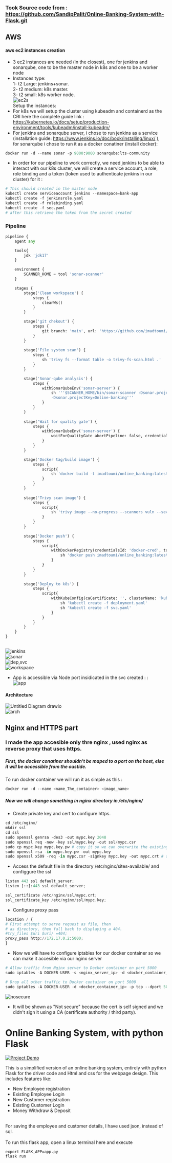 ### Took Source code from : https://github.com/SandipPalit/Online-Banking-System-with-Flask.git

## AWS
#### aws ec2 instances creation
- 3 ec2 instances are needed (in the closest), one for jenkins and sonarqube, one to be the master node in k8s and one to be a worker node </br>
- Instances type: </br>
    1- t2 Large: jenkins+sonar. </br>
    2- t2 medium: k8s master. </br>
    3- t2 small: k8s worker node. </br>
![ec2s](https://github.com/user-attachments/assets/a0077bc1-e3ba-48e8-b938-788735e7159f) </br>
Setup the instances: </br>
- For k8s we will setup the cluster using kubeadm and containerd as the CRI here the complete guide link : https://kubernetes.io/docs/setup/production-environment/tools/kubeadm/install-kubeadm/ </br>
- For jenkins and sonarqube server, i chose to run jenkins as a service (installation guide: https://www.jenkins.io/doc/book/installing/linux/ ), for sonarqube i chose to run it as a docker conatiner (install docker): </br>
```python
docker run -d --name sonar -p 9000:9000 sonarqube:lts-community
```
- In order for our pipeline to work correctly, we need jenkins to be able to interact with our k8s cluster, we will create a service account, a role, role binding and a token (token used to authenticate jenkins in our cluster) for it :
```python
# This should created in the master node
kubectl create serviceaccount jenkins --namespace=bank-app
kubectl create -f jenkinsrole.yaml
kubectl create -f rolebinding.yaml
kubectl create -f sec.yaml
# after this retrieve the token from the secret created
```
### Pipeline
```python
pipeline {
    agent any

    tools{
        jdk 'jdk17'
    }

    environment {
        SCANNER_HOME = tool 'sonar-scanner'
    }

    stages {
        stage('Clean workspace') {
            steps {
                cleanWs()
            }
        }

        stage('git chekout') {
            steps {
                git branch: 'main', url: 'https://github.com/imadtoumi/Online-Banking-System-with-Flask-master.git'
            }
        }
        
        stage('File system scan') {
            steps {
                sh 'trivy fs --format table -o trivy-fs-scan.html .'
            }
        }

        stage('Sonar-qube analysis') {
            steps {
                withSonarQubeEnv('sonar-server') {
                    sh '''$SCANNER_HOME/bin/sonar-scanner -Dsonar.projectName=Online-banking \
                    -Dsonar.projectKey=Online-banking'''
                }
            }
        }
        
        stage('Wait for quality gate') {
            steps {
                withSonarQubeEnv('sonar-server') {
                    waitForQualityGate abortPipeline: false, credentialsId: 'sonar-token'
                }
            }
        }

        stage('Docker tag/build image') {
            steps {
                script{
                    sh 'docker build -t imadtoumi/online_banking:latest .'
                }
            }
        }
        
        stage('Trivy scan image') {
            steps {
                script{
                    sh 'trivy image --no-progress --scanners vuln --severity HIGH,CRITICAL --format table -o image-scan.txt imadtoumi/online_banking:latest'
                }
            }
        }
        
        stage('Docker push') {
            steps {
                script{
                    withDockerRegistry(credentialsId: 'docker-cred', toolName: 'docker') {
                        sh 'docker push imadtoumi/online_banking:latest'
                    }
                }
            }
        }
        
        stage('Deploy to k8s') {
            steps {
                script{
                    withKubeConfig(caCertificate: '', clusterName: 'kubernetes', contextName: '', credentialsId: 'k8s-cred', namespace: 'bank-app', restrictKubeConfigAccess: false, serverUrl: 'https://172.31.15.47:6443') {
                        sh 'kubectl create -f deployment.yaml'
                        sh 'kubectl create -f svc.yaml'
                    }
                }
            }
        }    
    }
}
    
```
![jenkins](https://github.com/user-attachments/assets/f69bf8b7-15a1-464f-95f6-40f8cc6ccade) </br>
![sonar](https://github.com/user-attachments/assets/7c5c333d-c22f-4911-9c86-3d0608235116) </br>
![dep,svc](https://github.com/user-attachments/assets/3c5b782e-c452-4586-b4c8-7015ece4e5e5) </br>
![workspace](https://github.com/user-attachments/assets/b8edf331-e442-4838-9971-8bff79758ffc) </br>
- App is accessible via Node port insidicated in the svc created : <public ip of ec2 instance>:<Port> </br>
![app](https://github.com/user-attachments/assets/43493c3d-f9b0-4299-84c9-c71ff1562ba8)
#### Architecture 
![Untitled Diagram drawio](https://github.com/user-attachments/assets/66837826-e20f-4b22-9f45-0d4c6f13228b) </br>
![arch](https://github.com/user-attachments/assets/8a1a1e07-fd51-4518-9073-f93bc30d21f3) </br>

## Nginx and HTTPS part
### I made the app accesible only thre nginx , used nginx as reverse proxy that uses https. </br>
##### First, the docker conatiner shouldn't be maped to a port on the host, else it will be accessible from the oustide. </br>

To run docker container we will run it as simple as this :
```python
docker run -d --name <name_The_container> <image_name>
```

##### Now we will change something in nginx directory in /etc/nginx/
- Create private key and cert to configure https. </br>
```python
cd /etc/nginx/
mkdir ssl
cd ssl
sudo openssl genrsa -des3 -out mypc.key 2048
sudo openssl req -new -key ssl/mypc.key -out ssl/mypc.csr
sudo cp mypc.key mypc.key.pw # copy it so we can overwrite the existing file with now password, why ? bc if we use key with password whenever nginx restart it will keep asking us the password
sudo openssl rsa -in mypc.key.pw -out mypc.key
sudo openssl x509 -req -in mypc.csr -signkey mypc.key -out mypc.crt # self signing
```

- Access the default file in the directory /etc/nginx/sites-available/ and configgure the ssl
```python
listen 443 ssl default_server;
listen [::]:443 ssl default_server;

ssl_certificate /etc/nginx/ssl/mypc.crt;
ssl_certificate_key /etc/nginx/ssl/mypc.key;
```

- Configure proxy pass
```python
location / {
# First attempt to serve request as file, then
# as directory, then fall back to displaying a 404.
#try_files $uri $uri/ =404;
proxy_pass http://172.17.0.2:5000;
}
```
- Now we will have to configure iptables for our docker container so we can make it accesible via our nginx server
```python
# Allow traffic from Nginx server to Docker container on port 5000
sudo iptables -A DOCKER-USER -s <nginx_server_ip> -d <docker_container_ip> -p tcp --dport 5000 -j ACCEPT

# Drop all other traffic to Docker container on port 5000
sudo iptables -A DOCKER-USER -d <docker_container_ip> -p tcp --dport 5000 -j DROP
```
![nosecure](https://github.com/imadtoumi/Online-Banking-System-with-Flask-master/assets/41326066/77ae08f9-4fe3-4eb5-95d3-6b8326066d0f) </br>
- It will be shown as "Not secure" because the cert is self signed and we didn't sign it using a CA (certificate authority / third party).<br>

# Online Banking System, with python Flask

[![Project Demo](https://img.youtube.com/vi/E0A_Z9ybDeo/0.jpg)](https://www.youtube.com/watch?v=E0A_Z9ybDeo)

This is a simplified version of an online banking system, entirely with python Flask for the driver code and Html and css for the webpage design.
This includes features like:
* New Employee registration
* Existing Employee Login
* New Customer registration
* Existing Customer Login
* Money Withdraw & Deposit

<br>
For saving the employee and customer details, I have used json, instead of sql.

<br>
<br>
To run this flask app, open a linux terminal here and execute 

`export FLASK_APP=app.py` <br> `flask run`
